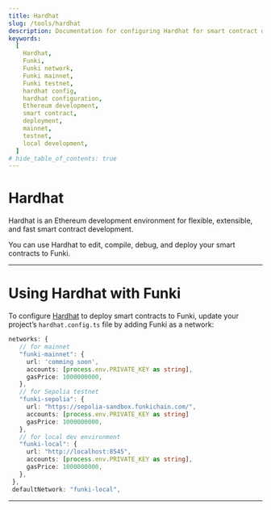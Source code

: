 ```yaml
---
title: Hardhat
slug: /tools/hardhat
description: Documentation for configuring Hardhat for smart contract development on Funki, including setup instructions for mainnet, testnet, and local development environments.
keywords:
  [
    Hardhat,
    Funki,
    Funki network,
    Funki mainnet,
    Funki testnet,
    hardhat config,
    hardhat configuration,
    Ethereum development,
    smart contract,
    deployment,
    mainnet,
    testnet,
    local development,
  ]
# hide_table_of_contents: true
---
```


# Hardhat

Hardhat is an Ethereum development environment for flexible, extensible, and fast smart contract development.

You can use Hardhat to edit, compile, debug, and deploy your smart contracts to Funki.

---

# Using Hardhat with Funki

To configure [Hardhat](https://hardhat.org/) to deploy smart contracts to Funki, update your project’s `hardhat.config.ts` file by adding Funki as a network:

```typescript
networks: {
   // for mainnet
   "funki-mainnet": {
     url: 'comming soon',
     accounts: [process.env.PRIVATE_KEY as string],
     gasPrice: 1000000000,
   },
   // for Sepolia testnet
   "funki-sepolia": {
     url: "https://sepolia-sandbox.funkichain.com/",
     accounts: [process.env.PRIVATE_KEY as string]
     gasPrice: 1000000000,
   },
   // for local dev environment
   "funki-local": {
     url: "http://localhost:8545",
     accounts: [process.env.PRIVATE_KEY as string],
     gasPrice: 1000000000,
   },
 },
 defaultNetwork: "funki-local",
```

<!-- :::info

For a complete guide on using Hardhat to deploy contracts on Funki, see [Deploying a Smart Contract](/guides/deploy-smart-contracts).

::: -->

---
